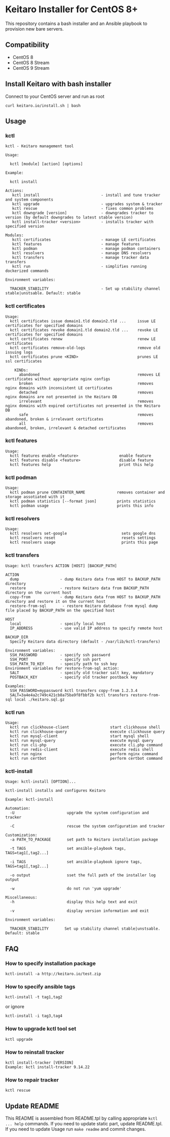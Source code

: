 # Keitaro Installer for CentOS 8+

This repository contains a bash installer and an Ansible playbook to provision new bare servers.

## Compatibility
 - CentOS 8
 - CentOS 8 Stream
 - CentOS 9 Stream

## Install Keitaro with bash installer

Connect to your CentOS server and run as root

    curl keitaro.io/install.sh | bash

## Usage

### kctl
<!-- start of 'kctl help' output -->

```
kctl - Keitaro management tool

Usage:

  kctl [module] [action] [options]

Example:

  kctl install

Actions:
   kctl install                           - install and tune tracker and system components
   kctl upgrade                           - upgrades system & tracker
   kctl rescue                            - fixes common problems
   kctl downgrade [version]               - downgrades tracker to version (by default downgrades to latest stable version)
   kctl install-tracker <version>         - installs tracker with specified version

Modules:
   kctl certificates                      - manage LE certificates
   kctl features                          - manage features
   kctl podman                            - manage podman containers
   kctl resolvers                         - manage DNS resolvers
   kctl transfers                         - manage tracker data transfers
   kctl run                               - simplifies running dockerized commands

Environment variables:

  TRACKER_STABILITY                       - Set up stability channel stable|unstsable. Default: stable
```

<!-- end of 'kctl help' output -->

### kctl certificates
<!-- start of 'kctl certificates help' output -->

```
Usage:
  kctl certificates issue domain1.tld domain2.tld ...     issue LE certificates for specified domains
  kctl certificates revoke domain1.tld domain2.tld ...    revoke LE certificates for specified domains
  kctl certificates renew                                 renew LE certificates
  kctl certificates remove-old-logs                       remove old issuing logs
  kctl certificates prune <KIND>                          prunes LE ssl certificates

    KINDs:
      abandoned                                           removes LE certificates without appropriate nginx configs
      broken                                              removes nginx domains with inconsistent LE certificates
      detached                                            removes nginx domains are not presented in the Keitaro DB
      irrelevant                                          removes nginx domains with expired certificates not presented in the Keitaro DB
      safe                                                removes abandoned, broken & irrelevant certificates
      all                                                 removes abandoned, broken, irrelevant & detached certificates
```

<!-- end of 'kctl certificates help' output -->

### kctl features
<!-- start of 'kctl features help' output -->

```
Usage:
  kctl features enable <feature>                  enable feature
  kctl features disable <feature>                 disable feature
  kctl features help                              print this help
```

<!-- end of 'kctl features help' output -->

### kctl podman
<!-- start of 'kctl podman help' output -->

```
Usage:
  kctl podman prune CONTAINTER_NAME              removes container and storage assotiated with it
  kctl podman statistics [--format json]         prints statistics
  kctl podman usage                              prints this info
```

<!-- end of 'kctl podman help' output -->

### kctl resolvers
<!-- start of 'kctl resolvers help' output -->

```
Usage:
  kctl resolvers set-google                        sets google dns
  kctl resolvers reset                             resets settings
  kctl resolvers usage                             prints this page
```

<!-- end of 'kctl resolvers help' output -->

### kctl transfers
<!-- start of 'kctl-transfers help' output -->

```
Usage: kctl transfers ACTION [HOST] [BACKUP_PATH]

ACTION
  dump                  - dump Keitaro data from HOST to BACKUP_PATH directory
  restore               - restore Keitaro data from BACKUP_PATH directory on the current host
  copy-from             - dump Keitaro data from HOST to BACKUP_PATH directory and restore it on the current host
  restore-from-sql       - restore Keitaro database from mysql dump file placed by BACKUP_PATH on the specified host

HOST
  local                 - specify local host
  IP_ADDRESS            - use valid IP address to specify remote host

BACKUP_DIR
  Specify Keitaro data directory (default - /var/lib/kctl-transfers)

Environment variables:
  SSH_PASSWORD          - specify ssh password
  SSH_PORT              - specify ssh port
  SSH_PATH_TO_KEY       - specify path to ssh key
Environment variables for restore-from-sql action:
  SALT                  - specify old tracker salt key, mandatory
  POSTBACK_KEY          - specify old tracker postback key

Examples:
  SSH_PASSWORD=mypassword kctl transfers copy-from 1.2.3.4
  SALT=3a4e4a2c749c421cb8a75ba9f8fbbf2b kctl transfers restore-from-sql local ./keitaro.sql.gz
```

<!-- end of 'kctl-transfers help' output -->

### kctl run
<!-- start of 'kctl run help' output -->

```
Usage:
  kctl run clickhouse-client                  start clickhouse shell
  kctl run clickhouse-query                   execute clickhouse query
  kctl run mysql-client                       start mysql shell
  kctl run mysql-query                        execute mysql query
  kctl run cli-php                            execute cli.php command
  kctl run redis-client                       execute redis shell
  kctl run nginx                              perform nginx command
  kctl run certbot                            perform certbot command
```

<!-- end of 'kctl run help' output -->

### kctl-install
<!-- start of 'kctl-install -h' output -->

```
Usage: kctl-install [OPTION]...

kctl-install installs and configures Keitaro

Example: kctl-install

Automation:
  -U                       upgrade the system configuration and tracker

  -C                       rescue the system configuration and tracker

Customization:
  -a PATH_TO_PACKAGE       set path to Keitaro installation package

  -t TAGS                  set ansible-playbook tags, TAGS=tag1[,tag2...]

  -i TAGS                  set ansible-playbook ignore tags, TAGS=tag1[,tag2...]

  -o output                sset the full path of the installer log output

  -w                       do not run 'yum upgrade'

Miscellaneous:
  -h                       display this help text and exit

  -v                       display version information and exit

Environment variables:

  TRACKER_STABILITY       Set up stability channel stable|unstsable. Default: stable
```

<!-- end of 'kctl-install -h' output -->

## FAQ

### How to specify installation package

    kctl-install -a http://keitaro.io/test.zip

### How to specify ansible tags

    kctl-install -t tag1,tag2

or ignore

    kctl-install -i tag3,tag4

### How to upgrade kctl tool set

    kctl upgrade

### How to reinstall tracker

    kctl install-tracker [VERSION]
    Example: kctl install-tracker 9.14.22

### How to repair tracker

    kctl rescue


## Update README

This README is assembled from README.tpl by calling appropriate `kctl ... help` commands. If you need to update static part, update README.tpl. If you need to update Usage run `make readme` and commit changes.
